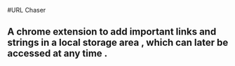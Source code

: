 #URL Chaser

## A chrome extension to add important links and strings in a local storage area , which can later be accessed at any time .

